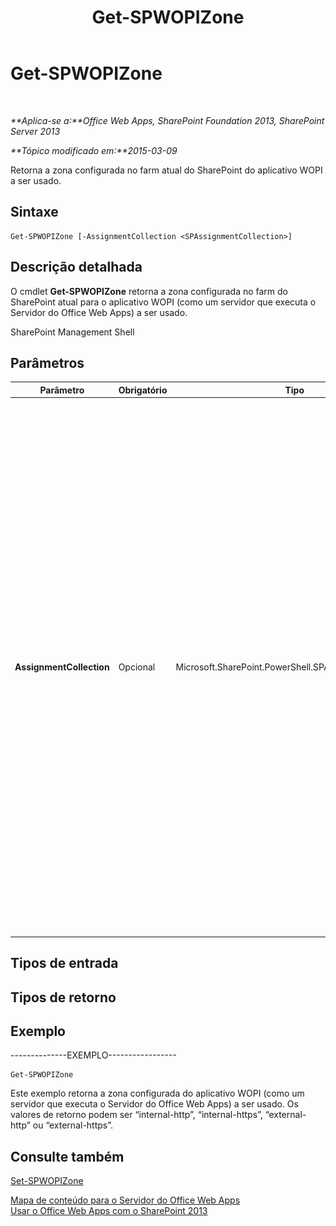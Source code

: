 ﻿---
title: Get-SPWOPIZone
TOCTitle: Get-SPWOPIZone
ms:assetid: 5a37e106-272c-43e9-ae09-20888b296af0
ms:mtpsurl: https://technet.microsoft.com/pt-br/library/JJ219439(v=office.15)
ms:contentKeyID: 49647106
ms.date: 12/22/2017
mtps_version: v=office.15
ms.translationtype: HT
---

# Get-SPWOPIZone

 

_**Aplica-se a:**Office Web Apps, SharePoint Foundation 2013, SharePoint Server 2013_

_**Tópico modificado em:**2015-03-09_

Retorna a zona configurada no farm atual do SharePoint do aplicativo WOPI a ser usado.

## Sintaxe

    Get-SPWOPIZone [-AssignmentCollection <SPAssignmentCollection>]

## Descrição detalhada

O cmdlet **Get-SPWOPIZone** retorna a zona configurada no farm do SharePoint atual para o aplicativo WOPI (como um servidor que executa o Servidor do Office Web Apps) a ser usado.

SharePoint Management Shell

## Parâmetros


<table>
<colgroup>
<col style="width: 25%" />
<col style="width: 25%" />
<col style="width: 25%" />
<col style="width: 25%" />
</colgroup>
<thead>
<tr class="header">
<th>Parâmetro</th>
<th>Obrigatório</th>
<th>Tipo</th>
<th>Descrição</th>
</tr>
</thead>
<tbody>
<tr class="odd">
<td><p><strong>AssignmentCollection</strong></p></td>
<td><p>Opcional</p></td>
<td><p>Microsoft.SharePoint.PowerShell.SPAssignmentCollection</p></td>
<td><p>Gerencia objetos para o devido descarte. O uso de objetos, como <strong>SPWeb</strong> ou <strong>SPSite</strong>, pode consumir grandes quantidades de memória. Além disso, o uso desses objetos em scripts do Windows PowerShell requer o devido gerenciamento da memória. Usando o objeto <strong>SPAssignment</strong>, você pode atribuir objetos a uma variável e descartá-los quando eles não forem mais necessários, a fim de liberar espaço na memória. Quando usar os objetos <strong>SPWeb</strong>, <strong>SPSite</strong> e <strong>SPSiteAdministration</strong>, eles serão automaticamente descartados caso não use um conjunto de atribuições ou o parâmetro <strong>Global</strong>.</p>
<div class="alert">
<table>
<thead>
<tr class="header">
<th><img src="images/JJ219439.note(Office.15).gif" title="Observação" alt="Observação" />Observação</th>
</tr>
</thead>
<tbody>
<tr class="odd">
<td>Quando usa o parâmetro <strong>Global</strong>, todos os objetos são incluídos no repositório global. Quando os objetos não são usados imediatamente ou são descartados com o uso do comando <strong>Stop-SPAssignment</strong>, pode ocorrer um cenário de memória insuficiente.</td>
</tr>
</tbody>
</table>

</div>
<p></p></td>
</tr>
</tbody>
</table>


## Tipos de entrada

## Tipos de retorno

## Exemplo

\--------------EXEMPLO-----------------

    Get-SPWOPIZone

Este exemplo retorna a zona configurada do aplicativo WOPI (como um servidor que executa o Servidor do Office Web Apps) a ser usado. Os valores de retorno podem ser “internal-http”, “internal-https”, “external-http” ou “external-https”.

## Consulte também


[Set-SPWOPIZone](set-spwopizone.md)  


[Mapa de conteúdo para o Servidor do Office Web Apps](content-roadmap-for-office-web-apps-server.md)  
[Usar o Office Web Apps com o SharePoint 2013](use-office-web-apps-with-sharepoint-2013.md)

